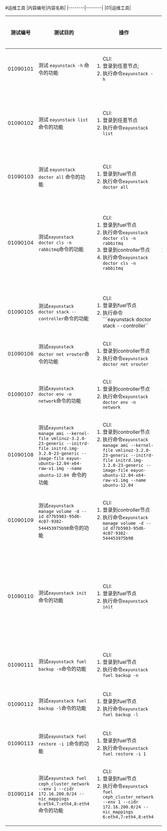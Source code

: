 #运维工具
|内容编号|内容名称|
|--------|--------|
|01|运维工具|

|测试编号|测试目的|操作|预期结果|实际结果|备注|Rally/Tempest/None|
|--------|--------|----|--------|--------|----|------------------|
|01090101|测试 ```eayunstack -h``` 命令的功能|<ol>CLI:<li>登录到任意节点;</li><li>执行命令```eayunstack -h```</li></ol>|<ol>CLI:<li>查看帮助成功,显示帮助信息</li></ol>||||
|01090102|测试 ```eayunstack list``` 命令的功能|<ol>CLI:<li>登录到任意节点</li><li>执行命令```eayunstack list```</li></ol>|<ol>CLI:<li>查看eayunstack节点列表成功,显示eayunstack所有节点信息</li></ol>||||
|01090103|测试 ```eayunstack doctor all``` 命令的功能|<ol>CLI:<li>登录到fuel节点</li><li>执行命令```eayunstack doctor all```</li></ol>|<ol>CLI:<li>检查所有对象成功</li></ol>||在其他节点执行则检查当前节点的状态||
|01090104|测试```eayunstack doctor cls -n rabbitmq```命令的功能|<ol>CLI:<li>登录到fuel节点</li><li>执行命令```eayunstack doctor cls -n rabbitmq```</li><li>登录到controller节点</li><li>执行命令```eayunstack doctor cls -n rabbitmq```</li></ol>|<ol>CLI:<li>检查所有controller节点上的rabbitmq的状态成功</li><li>检查所在的controller节点上的rabbitmq的状态成功</li></ol>||-n的参数为集群名称||
|01090105|测试```eayunstack doctor stack --controller```命令的功能|<ol>CLI:<li>登录到fuel节点</li><li>执行命令```eayunstack doctor stack --controller``</li></ol>|<ol>CLI:<li>对所有controller节点进行检测</li></ol>||后面的参数可以指定为其他节点||
|01090106|测试```eayunstack doctor net vrouter```命令的功能|<ol>CLI:<li>登录到controller节点</li><li>执行命令```eayunstack doctor net vrouter```</li></ol>|<ol>CLI:<li>检查虚拟路由,返回状态</li></ol>||只能在网络节上执行||
|01090107|测试```eayunstack doctor env -n network```命令的功能|<ol>CLI:<li>登录到controller节点</li><li>执行命令```eayunstack doctor env -n network```</li></ol>|<ol>CLI:<li>检测当前节点的网卡状态</li></ol>||-n参数指定不同的基础环境||
|01090108|测试```eayunstack manage ami --kernel-file vmlinuz-3.2.0-23-generic --initrd-file initrd.img-3.2.0-23-generic --image-file eayun-ubuntu-12.04-x64-raw-v1.img --name ubuntu-12.04 ```命令的功能|<ol>CLI:<li>登录到controller节点</li><li>执行命令```eayunstack manage ami --kernel-file vmlinuz-3.2.0-23-generic --initrd-file initrd.img-3.2.0-23-generic --image-file eayun-ubuntu-12.04-x64-raw-v1.img --name ubuntu-12.04```</li></ol>|<ol>CLI:<li>上传ami镜像成功</li></ol>||只能在controller节点执行该命令||
|01090109|测试```eayunstack manage volume -d --id d77b5983-95d6-4c07-9382-544453975b98```命令的功能|<ol>CLI:<li>登录到controller节点</li><li>执行命令```eayunstack manage volume -d --id d77b5983-95d6-4c07-9382-544453975b98```</li></ol>|<ol>CLI:<li>成功删除一个volume</li></ol>||只能在controller节点上使用||
|01090110|测试```eayunstack init```命令的功能|<ol>CLI:<li>登录到fuel节点</li><li>执行命令```eayunstack init```</li></ol>|<ol>CLI:<li>对EayunStack环境进行初始化操作，在整个环境中的所有节点生成保存了节点角色和节点信息列表的配置文件</li></ol>||只能在fuel节点上使用||
|01090111|测试```eayunstack fuel backup -n```命令的功能|<ol>CLI:<li>登录到fuel节点</li><li>执行命令```eayunstack fuel backup -n```</li></ol>|<ol>CLI:<li>对fuel节点进行备份</li></ol>||只能在fuel节点上使用||
|01090112|测试```eayunstack fuel backup -l```命令的功能|<ol>CLI:<li>登录到fuel节点</li><li>执行命令```eayunstack fuel backup -l```</li></ol>|<ol>CLI:<li>列出fuel节点的备份信息</li></ol>||只能在fuel节点上使用||
|01090113|测试```eayunstack fuel restore -i 1```命令的功能|<ol>CLI:<li>登录到fuel节点</li><li>执行命令```eayunstack fuel restore -i 1```</li></ol>|<ol>CLI:<li>成功恢复备份的信息</li></ol>||只能在fuel节点上使用||
|01090114|测试```eayunstack fuel ceph_cluster_network --env 1 --cidr 172.16.200.0/24 --nic_mappings 6:eth4,7:eth4,8:eth4```命令的功能|<ol>CLI:<li>登录到fuel节点</li><li>执行命令```eayunstack fuel ceph_cluster_network --env 1 --cidr 172.16.200.0/24 --nic_mappings 6:eth4,7:eth4,8:eth4```</li></ol>|<ol>CLI:<li>成功配置ceph cluster网络</li></ol>||只能在fuel节点上使用||





